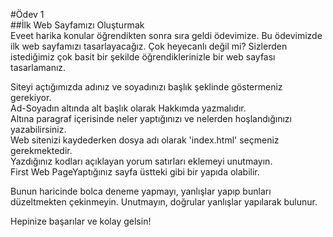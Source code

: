 #Ödev 1  
##İlk Web Sayfamızı Oluşturmak  
Eveet harika konular öğrendikten sonra sıra geldi ödevimize. Bu ödevimizde ilk web sayfamızı   tasarlayacağız. Çok heyecanlı değil mi? Sizlerden istediğimiz çok basit bir şekilde öğrendiklerinizle   bir web sayfası tasarlamanız.

Siteyi açtığımızda adınız ve soyadınızı başlık şeklinde göstermeniz gerekiyor.  
Ad-Soyadın altında alt başlık olarak Hakkımda yazmalıdır.  
Altına paragraf içerisinde neler yaptığınızı ve nelerden hoşlandığınızı yazabilirsiniz.  
Web sitenizi kaydederken dosya adı olarak 'index.html' seçmeniz gerekmektedir.  
Yazdığınız kodları açıklayan yorum satırları eklemeyi unutmayın.  
First Web PageYaptığınız sayfa üstteki gibi bir yapıda olabilir.  

Bunun haricinde bolca deneme yapmayı, yanlışlar yapıp bunları düzeltmekten çekinmeyin. Unutmayın, doğrular yanlışlar yapılarak bulunur.  

Hepinize başarılar ve kolay gelsin!
